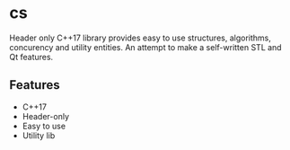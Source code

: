 # cs
Header only C++17 library provides easy to use structures, algorithms, concurency and utility entities.
An attempt to make a self-written STL and Qt features.

## Features

- C++17
- Header-only
- Easy to use
- Utility lib

